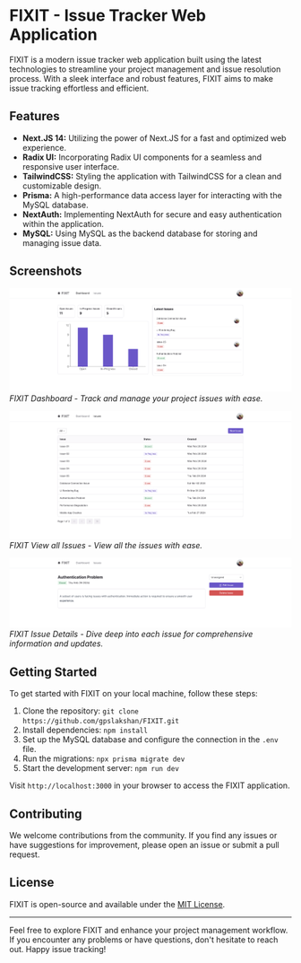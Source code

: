 # FIXIT - Issue Tracker Web Application

FIXIT is a modern issue tracker web application built using the latest technologies to streamline your project management and issue resolution process. With a sleek interface and robust features, FIXIT aims to make issue tracking effortless and efficient.

## Features

- **Next.JS 14:** Utilizing the power of Next.JS for a fast and optimized web experience.
- **Radix UI:** Incorporating Radix UI components for a seamless and responsive user interface.
- **TailwindCSS:** Styling the application with TailwindCSS for a clean and customizable design.
- **Prisma:** A high-performance data access layer for interacting with the MySQL database.
- **NextAuth:** Implementing NextAuth for secure and easy authentication within the application.
- **MySQL:** Using MySQL as the backend database for storing and managing issue data.

## Screenshots

![FIXIT Dashboard](https://github.com/gpslakshan/FIXIT/blob/main/public/Dashboard.png)
_FIXIT Dashboard - Track and manage your project issues with ease._

![FIXIT View all Issues](https://github.com/gpslakshan/FIXIT/blob/main/public/Issues.png)
_FIXIT View all Issues - View all the issues with ease._

![FIXIT Issue Details](https://github.com/gpslakshan/FIXIT/blob/main/public/Issue-Detail.png)
_FIXIT Issue Details - Dive deep into each issue for comprehensive information and updates._

## Getting Started

To get started with FIXIT on your local machine, follow these steps:

1. Clone the repository: `git clone https://github.com/gpslakshan/FIXIT.git`
2. Install dependencies: `npm install`
3. Set up the MySQL database and configure the connection in the `.env` file.
4. Run the migrations: `npx prisma migrate dev`
5. Start the development server: `npm run dev`

Visit `http://localhost:3000` in your browser to access the FIXIT application.

## Contributing

We welcome contributions from the community. If you find any issues or have suggestions for improvement, please open an issue or submit a pull request.

## License

FIXIT is open-source and available under the [MIT License](/LICENSE).

---

Feel free to explore FIXIT and enhance your project management workflow. If you encounter any problems or have questions, don't hesitate to reach out. Happy issue tracking!
